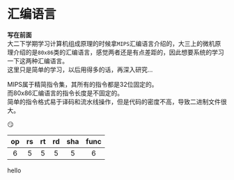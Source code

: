 # 汇编语言
**写在前面**  
大二下学期学习计算机组成原理的时候拿`MIPS`汇编语言介绍的，大三上的微机原理介绍的是`80x86`类的汇编语言，感觉两者还是有点差距的，因此想要系统的学习一下这两种汇编语言。  
这里只是简单的学习，以后用得多的话，再深入研究...  

MIPS属于精简指令集，其所有的指令都是32位固定的。  
而80x86汇编语言的指令长度是不固定的。  
简单的指令格式易于译码和流水线操作，但是代码的密度不高，导致二进制文件很大。 

:smirk:

|op|rs|rt|rd|sha|func|
|:---:|:---:|:---:|:---:|:---:|:---:|
|6|5|5|5|5|6| 



hello